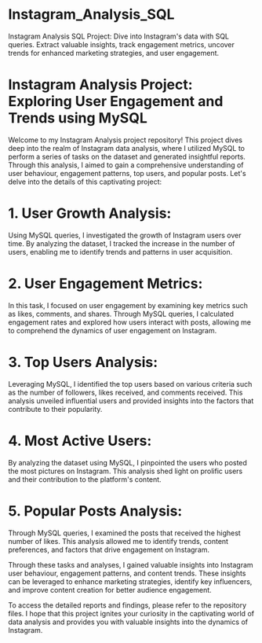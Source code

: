 # Instagram_Analysis_SQL
Instagram Analysis SQL Project: Dive into Instagram's data with SQL queries. Extract valuable insights, track engagement metrics, 
uncover trends for enhanced marketing strategies, and user engagement.

# Instagram Analysis Project: Exploring User Engagement and Trends using MySQL

Welcome to my Instagram Analysis project repository! This project dives deep into the realm of Instagram data analysis, where I utilized MySQL to 
perform a series of tasks on the dataset and generated insightful reports. Through this analysis, I aimed to gain a comprehensive understanding of 
user behaviour, engagement patterns, top users, and popular posts. Let's delve into the details of this captivating project:

# 1. User Growth Analysis:
   Using MySQL queries, I investigated the growth of Instagram users over time. By analyzing the dataset, I tracked the increase in the number of users,
   enabling me to identify trends and patterns in user acquisition.

# 2. User Engagement Metrics:
   In this task, I focused on user engagement by examining key metrics such as likes, comments, and shares. Through MySQL queries, I calculated engagement 
   rates and explored how users interact with posts, allowing me to comprehend the dynamics of user engagement on Instagram.

# 3. Top Users Analysis:
   Leveraging MySQL, I identified the top users based on various criteria such as the number of followers, likes received, and comments received. 
   This analysis unveiled influential users and provided insights into the factors that contribute to their popularity.

# 4. Most Active Users:
   By analyzing the dataset using MySQL, I pinpointed the users who posted the most pictures on Instagram. This analysis shed light on prolific users and their 
   contribution to the platform's content.

# 5. Popular Posts Analysis:
   Through MySQL queries, I examined the posts that received the highest number of likes. This analysis allowed me to identify trends, content preferences,
   and factors that drive engagement on Instagram.

Through these tasks and analyses, I gained valuable insights into Instagram user behaviour, engagement patterns, and content trends. These insights can be 
leveraged to enhance marketing strategies, identify key influencers, and improve content creation for better audience engagement.

To access the detailed reports and findings, please refer to the repository files. I hope that this project ignites your curiosity in the captivating world of 
data analysis and provides you with valuable insights into the dynamics of Instagram.
